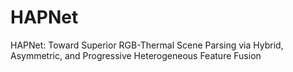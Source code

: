 # HAPNet
HAPNet: Toward Superior RGB-Thermal Scene Parsing via Hybrid, Asymmetric, and Progressive Heterogeneous Feature Fusion
